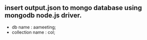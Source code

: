 ## insert output.json to mongo database using mongodb node.js driver.

- db name : aameeting;
- collection name : col;
